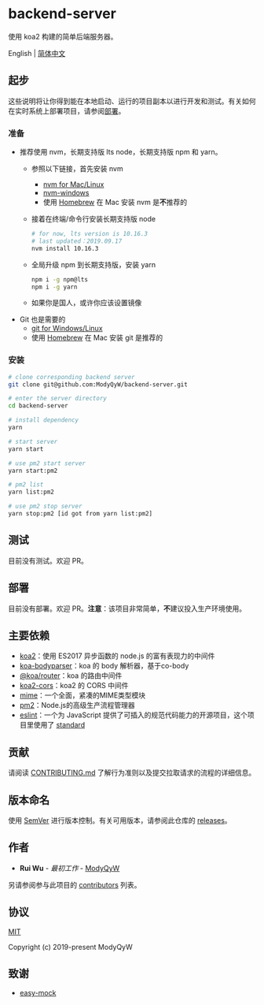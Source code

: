 # backend-server

使用 koa2 构建的简单后端服务器。

English | [简体中文](README.CN.md)

## 起步

这些说明将让你得到能在本地启动、运行的项目副本以进行开发和测试。有关如何在实时系统上部署项目，请参阅[部署](#部署)。

### 准备

- 推荐使用 nvm，长期支持版 lts node，长期支持版 npm 和 yarn。
  - 参照以下链接，首先安装 nvm
    - [nvm for Mac/Linux](https://github.com/nvm-sh/nvm)
    - [nvm-windows](https://github.com/coreybutler/nvm-windows)
    - 使用 [Homebrew](https://brew.sh/) 在 Mac 安装 nvm 是**不**推荐的
  - 接着在终端/命令行安装长期支持版 node

    ```sh
    # for now, lts version is 10.16.3
    # last updated：2019.09.17
    nvm install 10.16.3
    ```

  - 全局升级 npm 到长期支持版，安装 yarn

    ```sh
    npm i -g npm@lts
    npm i -g yarn
    ```

  - 如果你是国人，或许你应该设置镜像
- Git 也是需要的
  - [git for Windows/Linux](https://git-scm.com/downloads)
  - 使用 [Homebrew](https://brew.sh/) 在 Mac 安装 git 是推荐的

### 安装

```sh
# clone corresponding backend server
git clone git@github.com:ModyQyW/backend-server.git

# enter the server directory
cd backend-server

# install dependency
yarn

# start server
yarn start

# use pm2 start server
yarn start:pm2

# pm2 list
yarn list:pm2

# use pm2 stop server
yarn stop:pm2 [id got from yarn list:pm2]
```

## 测试

目前没有测试。欢迎 PR。

## 部署

目前没有部署。欢迎 PR。**注意**：该项目非常简单，**不**建议投入生产环境使用。

## 主要依赖

- [koa2](https://koajs.com/)：使用 ES2017 异步函数的 node.js 的富有表现力的中间件
- [koa-bodyparser](https://github.com/koajs/bodyparser)：koa 的 body 解析器，基于co-body
- [@koa/router](https://github.com/koajs/router)：koa 的路由中间件
- [koa2-cors](https://github.com/zadzbw/koa2-cors)：koa2 的 CORS 中间件
- [mime](https://github.com/broofa/node-mime)：一个全面，紧凑的MIME类型模块
- [pm2](http://pm2.keymetrics.io/)：Node.js的高级生产流程管理器
- [eslint](https://eslint.org)：一个为 JavaScript 提供了可插入的规范代码能力的开源项目，这个项目里使用了 [standard](https://standardjs.com/readme-zhcn.html)

## 贡献

请阅读 [CONTRIBUTING.md](./CONTRIBUTING.md) 了解行为准则以及提交拉取请求的流程的详细信息。

## 版本命名

使用 [SemVer](http://semver.org/) 进行版本控制。有关可用版本，请参阅此仓库的 [releases](https://github.com/ModyQyW/backend-server/releases)。

## 作者

- **Rui Wu** - *最初工作* - [ModyQyW](https://github.com/ModyQyW)

另请参阅参与此项目的 [contributors](https://github.com/ModyQyW/backend-server/contributors) 列表。

## 协议

[MIT](./LICENSE)

Copyright (c) 2019-present ModyQyW

## 致谢

- [easy-mock](https://github.com/easy-mock/easy-mock)
